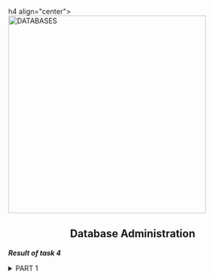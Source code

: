 h4 align="center"> <img alt="DATABASES" src="https://download.pingcap.com/images/blog/choosing-right-database-for-your-applications.png" width="400"> </h4>
<h2 align="center"> Database Administration </h2>

***Result of task 4*** <br>

<details><summary>PART 1</summary><br>
1. [<a href="https://www.mysql.com/downloads/">Download</a>] MySQL server for your OS on VM.<br>
2. [<a href="https://www.digitalocean.com/community/tutorials/how-to-install-mysql-on-ubuntu-20-04-ru">Install</a>] MySQL server on VM (Ubuntu 20.04).

  <img alt="" src="https://github.com/zinchenko-ihor/DevOps_online_Kyiv_2021Q4/blob/master/m4/Task4.1/IMG/install%20mysql_server.png"> <br>
